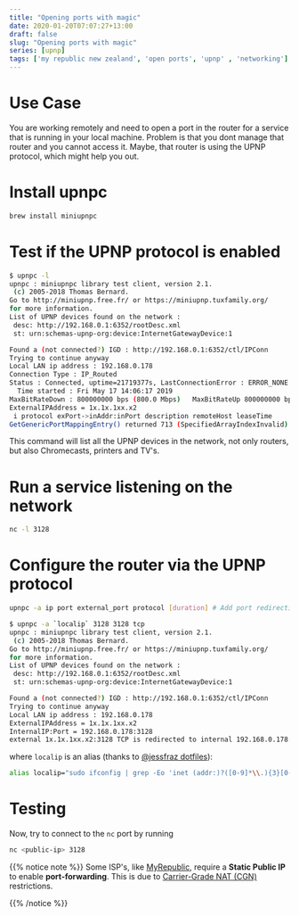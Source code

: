 ```yaml
---
title: "Opening ports with magic"
date: 2020-01-20T07:07:27+13:00
draft: false
slug: "Opening ports with magic"
series: [upnp]
tags: ['my republic new zealand', 'open ports', 'upnp' , 'networking']
---
```

# Use Case

You are working remotely and need to open a port in the router for a service that is running in your local machine. Problem is that you dont manage that router and you cannot access it. Maybe, that router is using the UPNP protocol, which might help you out. 

# Install upnpc

```bash
brew install miniupnpc
```

# Test if the UPNP protocol is enabled 

```bash
$ upnpc -l
upnpc : miniupnpc library test client, version 2.1.
 (c) 2005-2018 Thomas Bernard.
Go to http://miniupnp.free.fr/ or https://miniupnp.tuxfamily.org/
for more information.
List of UPNP devices found on the network :
 desc: http://192.168.0.1:6352/rootDesc.xml
 st: urn:schemas-upnp-org:device:InternetGatewayDevice:1

Found a (not connected?) IGD : http://192.168.0.1:6352/ctl/IPConn
Trying to continue anyway
Local LAN ip address : 192.168.0.178
Connection Type : IP_Routed
Status : Connected, uptime=21719377s, LastConnectionError : ERROR_NONE
  Time started : Fri May 17 14:06:17 2019
MaxBitRateDown : 800000000 bps (800.0 Mbps)   MaxBitRateUp 800000000 bps (800.0 Mbps)
ExternalIPAddress = 1x.1x.1xx.x2
 i protocol exPort->inAddr:inPort description remoteHost leaseTime
GetGenericPortMappingEntry() returned 713 (SpecifiedArrayIndexInvalid)
```

This command will list all the UPNP devices in the network, not only routers, but also Chromecasts, printers and TV's. 

# Run a service listening on the network

```bash
nc -l 3128
```

# Configure the router via the UPNP protocol

```bash
upnpc -a ip port external_port protocol [duration] # Add port redirection
```


```bash
$ upnpc -a `localip` 3128 3128 tcp
upnpc : miniupnpc library test client, version 2.1.
 (c) 2005-2018 Thomas Bernard.
Go to http://miniupnp.free.fr/ or https://miniupnp.tuxfamily.org/
for more information.
List of UPNP devices found on the network :
 desc: http://192.168.0.1:6352/rootDesc.xml
 st: urn:schemas-upnp-org:device:InternetGatewayDevice:1

Found a (not connected?) IGD : http://192.168.0.1:6352/ctl/IPConn
Trying to continue anyway
Local LAN ip address : 192.168.0.178
ExternalIPAddress = 1x.1x.1xx.x2
InternalIP:Port = 192.168.0.178:3128
external 1x.1x.1xx.x2:3128 TCP is redirected to internal 192.168.0.178:3128 (duration=0)
```

where `localip` is an alias (thanks to [@jessfraz dotfiles](https://github.com/jessfraz/dotfiles/blob/master/.aliases)):

```bash
alias localip="sudo ifconfig | grep -Eo 'inet (addr:)?([0-9]*\\.){3}[0-9]*' | grep -Eo '([0-9]*\\.){3}[0-9]*' | grep -v '127.0.0.1'"

```

# Testing

Now, try to connect to the `nc` port by running

```bash
nc <public-ip> 3128
```

{{% notice note %}}
Some ISP's, like [MyRepublic](https://support-nz.myrepublic.net/hc/en-us/articles/218141743-Setting-up-a-port-forwarding-rule), require a **Static Public IP** to enable **port-forwarding**. This is due to [Carrier-Grade NAT (CGN)](https://en.wikipedia.org/wiki/Carrier-grade_NAT) restrictions.

{{% /notice %}}
